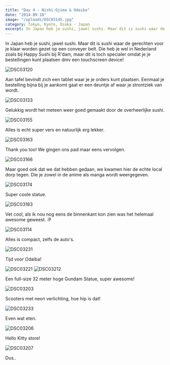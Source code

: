 ```yaml
---
title: "Day 4 - Nishi-Ojima & Odaiba"
date: "2014-09-18"
image: "/uploads/DSC03145.jpg"
category: Tokyo, Kyoto, Osaka - Japan
excerpt: In Japan heb je sushi, jawel sushi. Maar dit is sushi waar de gerechten voor je klaar worden gezet op een conveyer...
---
```


In Japan heb je sushi, jawel sushi. Maar dit is sushi waar de gerechten voor je klaar worden gezet op een conveyer belt. Die heb je wel in Nederland zoals bij Happy Sushi bij R'dam, maar dit is toch specialer omdat je je bestellingen kunt plaatsen dmv een touchscreen device!

![DSC03120](/uploads/DSC03120-1024x575.jpg)

Aan tafel bevindt zich een tablet waar je je orders kunt plaatsen. Eenmaal je bestelling bijna bij je aankomt gaat er een deuntje af waar je strontziek van wordt.

![DSC03133](/uploads/DSC03133-1024x575.jpg)

Gelukkig wordt het meteen weer goed gemaakt door de overheerlijke sushi.

![DSC03155](/uploads/DSC03155-1024x575.jpg)

Alles is echt super vers en natuurlijk erg lekker.

![DSC03163](/uploads/DSC03163-1024x575.jpg)

Thank you too! We gingen ons pad maar eens vervolgen.

![DSC03166](/uploads/DSC03166-1024x575.jpg)

Maar goed ook dat we dat hebben gedaan, we kwamen hier de echte local dorp tegen. Die je zowel in de anime als manga wordt weergegeven.

![DSC03174](/uploads/DSC03174-1024x575.jpg)

Super coole statue.

![DSC03183](/uploads/DSC03183-1024x575.jpg)

Vet cool, als ik nou nog eens de binnenkant kon zien was het helemaal awesome geweest. :P

![DSC03114](/uploads/DSC03114-1024x575.jpg)

Alles is compact, zelfs de auto's.

![DSC03231](/uploads/DSC03231-1024x575.jpg)

Tijd voor Odaiba!

![DSC03221](/uploads/DSC03221-575x1024.jpg) ![DSC03212](/uploads/DSC03212-575x1024.jpg)

Een full-size 32 meter hoge Gundam Statue, super awesome!

![DSC03203](/uploads/DSC03203-1024x575.jpg)

Scooters met neon verlichting, hoe hip is dat!

![DSC03233](/uploads/DSC03233-1024x575.jpg)

Even wat eten.

![DSC03206](/uploads/DSC03206-1024x575.jpg)

Hello Kitty store!

![DSC03207](/uploads/DSC03207-1024x575.jpg)

Dus..
